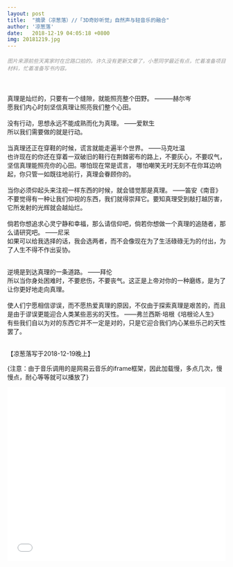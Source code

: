```yaml
---
layout: post
title:  "摘录（凉葱落）//「3D奇妙听觉」自然声与轻音乐的融合"
author: '凉葱落'
date:   2018-12-19 04:05:18 +0800
img: 20181219.jpg
---
```

<h5 style="color:#999; font-size:12px;font-weight:300">图片来源前些天离家时在岔路口拍的。许久没有更新文章了，小葱同学最近有点，忙着准备项目材料，忙着准备写书内容。</h5>
<br>


真理是灿烂的，只要有一个缝隙，就能照亮整个田野。  ———赫尔岑<br>
愿我们内心时刻坚信真理让照亮我们整个心田。<br>
<br>
没有行动，思想永远不能成熟而化为真理。      ——爱默生<br>
所以我们需要做的就是行动。<br>
<br>
当真理还正在穿鞋的时候，谎言就能走遍半个世界。 ——马克吐温<br>
也许现在的你还在穿着一双破旧的鞋行在荆棘密布的路上，不要灰心，不要叹气，坚信真理能照亮你的心田。哪怕现在常是谎言，
哪怕嘲笑无时无刻不在你耳边响起，你只管一如既往地前行，真理会眷顾你的。<br>
<br>
当你必须仰起头来注视一样东西的时候，就会错觉那是真理。 ——笛安《南音》<br>
不要觉得有一种让我们仰视的东西，我们就得崇拜它。要知真理受到敲打越厉害，它所发射的光辉就会越灿烂。<br>
<br>
倘若你想追求心灵宁静和幸福，那么请信仰吧，倘若你想做一个真理的追随者，那么请研究吧。 ——尼采<br>
如果可以给我选择的话，我会选两者，而不会像现在为了生活碌碌无为的付出，为了人生不得不作出妥协。<br>
<br>

逆境是到达真理的一条道路。 ——拜伦<br>
所以当你身处困难时，不要悲伤，不要丧气。这正是上帝对你的一种磨练，是为了让你更好地走向真理。<br>
<br>
使人们宁愿相信谬误，而不愿热爱真理的原因，不仅由于探索真理是艰苦的，而且是由于谬误更能迎合人类某些恶劣的天性。 ——弗兰西斯·培根《培根论人生》<br>
有些我们自以为对的东西它并不一定是对的，只是它迎合我们内心某些乐己的天性罢了。<br>
<br>



【凉葱落写于2018-12-19晚上】<br>

{注意：由于音乐调用的是网易云音乐的iframe框架，因此加载慢，多点几次，慢慢点，耐心等等就可以播放了}
<iframe frameborder="0" src="//music.163.com/outchain/player?type=1&id=3315233&auto=1&height=430" allowfullscreen style="width:100%;height:400px"></iframe>

